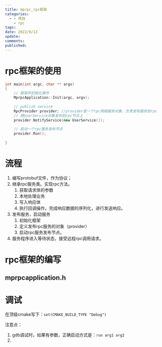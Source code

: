 ```yaml
---
title: mprpc_rpc框架
categories:
  - - 项目
    - rpc
tags: 
date: 2022/9/13
update: 
comments: 
published:
---
```


# rpc框架的使用

```cpp
int main(int argc, char ** argv)
{
    // 框架的初始化操作
    MprpcApplication::Init(argc, argv);
        
    // publish service
    RpcProvider provider; //provider是一个rpc网络服务对象，负责发布服务到rpc节点上
    // 把UserService对象发布到rpc节点上
    provider.NotifyService(new UserService());
    
    // 启动一个rpc服务发布节点
    provider.Run();
    
}
```

# 流程

1. 编写protobuf文件，作为协议；
2. 继承rpc服务类。实现rpc方法。
   1. 获取请求体的参数
   2. 本地处理业务
   3. 写入响应体
   4. 执行回调操作，完成响应数据的序列化，进行发送响应。
3. 发布服务，启动服务
   1. 初始化框架
   2. 定义发布rpc服务的对象（provider）
   3. 启动rpc服务发布节点。
4. 服务程序进入等待状态，接受远程rpc调用请求。

# rpc框架的编写

## mprpcapplication.h

# 调试

在顶级cmake写下：`set(CMAKE_BUILD_TYPE "Debug")`

注意点：

1. gdb调试时，如果有参数，正确启动方式是：`run arg1 arg2`
2. 
